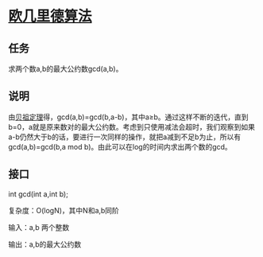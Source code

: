 # [欧几里德算法](https://zh.wikipedia.org/zh-hans/輾轉相除法)
## 任务
求两个数a,b的最大公约数gcd(a,b)。
## 说明
由[贝祖定理](https://zh.wikipedia.org/wiki/貝祖等式)得，gcd(a,b)=gcd(b,a-b)，其中a≥b。通过这样不断的迭代，直到b=0，a就是原来数对的最大公约数。考虑到只使用减法会超时，我们观察到如果a-b仍然大于b的话，要进行一次同样的操作，就把a减到不足b为止，所以有gcd(a,b)=gcd(b,a mod b)。由此可以在log的时间内求出两个数的gcd。
## 接口
int gcd(int a,int b);

复杂度：O(logN)，其中N和a,b同阶

输入：a,b 两个整数

输出：a,b的最大公约数
